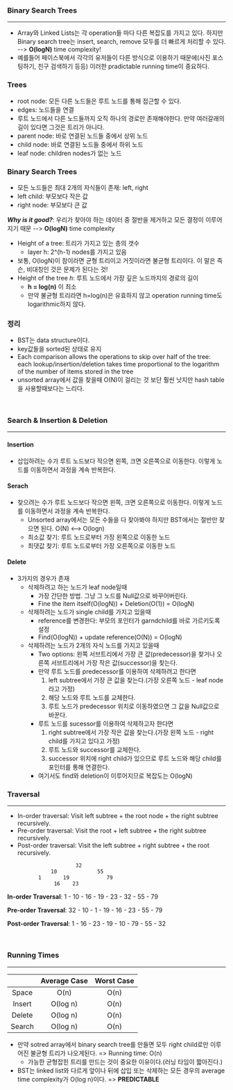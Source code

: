 ### Binary Search Trees
---
- Array와 Linked Lists는 각 operation들 마다 다른 복잡도를 가지고 있다. 하지만 Binary search tree는 insert, search, remove 모두를 더 빠르게 처리할 수 있다. --> **O(logN)** time complexity!
- 예를들어 페이스북에서 각각의 유저들이 다른 방식으로 이용하기 때문에(사진 포스팅하기, 친구 검색하기 등등) 이러한 pradictable running time이 중요하다.


### Trees
- root node: 모든 다른 노드들은 루트 노드를 통해 접근할 수 있다.
- edges: 노드들을 연결
- 루트 노드에서 다른 노드들까지 오직 하나의 경로만 존재해야한다. 만약 여러갈래의 길이 있다면 그것은 트리가 아니다.
- parent node: 바로 연결된 노드들 중에서 상위 노드
- child node: 바로 연결된 노드들 중에서 하위 노드
- leaf node: children nodes가 없는 노드

### Binary Search Trees
- 모든 노드들은 최대 2개의 자식들이 존재: left, right
- left child: 부모보다 작은 값
- right node: 부모보다 큰 값

***Why is it good?***: 우리가 찾아야 하는 데이터 중 절반을 제거하고 모든 결정이 이루어지기 때문 --> 
**O(logN)** time complexity

- Height of a tree: 트리가 가지고 있는 층의 갯수
  - layer h: 2^(h-1) nodes를 가지고 있음
- 보통, O(logN)이 참이라면 균형 트리이고 거짓이라면 불균형 트리이다. 이 말은 즉슨, 비대칭인 것은 문제가 된다는 것!
- Height of the tree *h*: 루트 노드에서 가장 깊은 노드까지의 경로의 길이
  - **h = log(n)** 이 최소
  - 만약 불균형 트리라면 h=log(n)은 유효하지 않고 operation running time도 logarithmic하지 않다.



### 정리
- BST는 data structure이다.
- key값들을 sorted된 상태로 유지
- Each comparison allows the operations to skip over half of the tree: each lookup/insertion/deletion takes time proportional to the logarithm of the number of items stored in the tree  
- unsorted array에서 값을 찾을때 O(N)이 걸리는 것 보단 훨씬 낫지만 hash table을 사용할때보다는 느리다.

<br>

### Search & Insertion & Deletion
---
#### Insertion
- 삽입하려는 수가 루트 노드보다 작으면 왼쪽, 크면 오른쪽으로 이동한다. 이렇게 노드를 이동하면서 과정을 계속 반복한다.
#### Serach
- 찾으려는 수가 루트 노드보다 작으면 왼쪽, 크면 오른쪽으로 이동한다. 이렇게 노드를 이동하면서 과정을 계속 반복한다.
  - Unsorted array에서는 모든 수들을 다 찾아봐야 하지만 BST에서는 절반만 찾으면 된다.  O(N) <--> O(logn)
  - 최소값 찾기: 루트 노드로부터 가장 왼쪽으로 이동한 노드
  - 최댓값 찾기: 루트 노드로부터 가장 오른쪽으로 이동한 노드
#### Delete
- 3가지의 경우가 존재
  - 삭제하려고 하는 노드가 leaf node일때
    - 가장 간단한 방법. 그냥 그 노드를 Null값으로 바꾸어버린다.
    - Fine the item itself(O(logN)) + Deletion(O(1)) = O(logN)
  - 삭제하려는 노드가 single child를 가지고 있을때
    - reference를 변경한다: 부모의 포인터가 garndchild를 바로 가르키도록 설정
    - Find(O(logN)) + update reference(O(N)) = O(logN)
  - 삭제하려는 노드가 2개의 자식 노드를 가지고 있을때
    - Two options: 왼쪽 서브트리에서 가장 큰 값(predecessor)을 찾거나 오른쪽 서브트리에서 가장 작은 값(successor)을 찾는다.
    - 만약 루트 노드를 predecessor를 이용하여 삭제하려고 한다면
      1. left subtree에서 가장 큰 값을 찾는다.(가장 오른쪽 노드 - leaf node라고 가정)
      2. 해당 노드와 루트 노드를 교체한다.
      3. 루트 노드가 predecessor 위치로 이동하였으면 그 값을 Null값으로 바꾼다.
    - 루트 노드를 sucessor를 이용하여 삭제하고자 한다면
      1. right subtree에서 가장 작은 값을 찾는다.(가장 왼쪽 노드 - right child를 가지고 있다고 가정)
      2. 루트 노드와 successor를 교체한다.
      3. successor 위치에 right child가 있으므로 루트 노드와 해당 child를 포인터를 통해 연결한다.
    - 여기서도 find와 deletion이 이루어지므로 복잡도는 O(logN)

### Traversal
---
- In-order traversal: Visit left subtree + the root node + the right subtree recursively.
- Pre-order traversal: Visit the root + left subtree + the right subtree recursively.
- Post-order traversal: Visit the left subtree + right subtree + the root recursively.

```
                      32 
              10             55
          1       19            79
               16    23          
```
**In-order Traversal**: 1 - 10 - 16 - 19 - 23 - 32 - 55 - 79

**Pre-order Traversal**: 32 - 10 - 1 - 19 - 16 - 23 - 55 - 79

**Post-order Traversal**: 1 - 16 - 23 - 19 - 10 - 79 - 55 - 32
  
<br>

### Running Times
---

|    |Average Case|Worst Case
:-----:|:------------:|:----------:
Space|O(n)|O(n)
Insert|O(log n)|O(n)
Delete|O(log n)|O(n)
Search|O(log n)|O(n)
 
- 만약 sotred array에서 binary search tree를 만들면 모두 right child로만 이루어진 불균형 트리가 나오게된다. => Running time: O(n)
  - 가능한 균형잡힌 트리를 만드는 것이 중요한 이유이다.(러닝 타임이 짧아진다.)
- BST는 linked list와 다르게 앞이나 뒤에 삽입 또는 삭제하는 모든 경우의 average time complexity가 O(log n)이다. => **PREDICTABLE**
